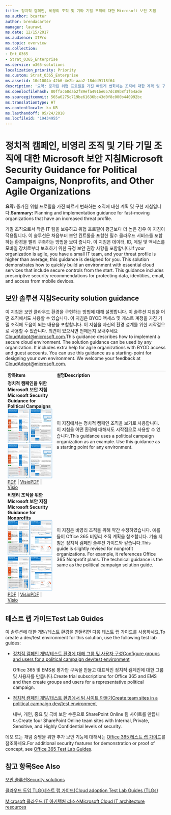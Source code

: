 ```yaml
---
title: 정치적 캠페인, 비영리 조직 및 기타 기밀 조직에 대한 Microsoft 보안 지침
ms.author: bcarter
author: brendacarter
manager: laurawi
ms.date: 12/15/2017
ms.audience: ITPro
ms.topic: overview
ms.collection:
- Ent_O365
- Strat_O365_Enterprise
ms.service: o365-solutions
localization_priority: Priority
ms.custom: Strat_O365_Enterprise
ms.assetid: 10d1004b-42b6-4e2b-aaa2-18ddd9118f64
description: '요약: 증가된 위협 프로필을 가진 빠르게 변화하는 조직에 대한 계획 및 구현 지침입니다.'
ms.openlocfilehash: 80ffac68dab2f89efa491be657dc89b8f1f64ade
ms.sourcegitcommit: 565a6275c719be61636bc43d0f8c000b440992bc
ms.translationtype: HT
ms.contentlocale: ko-KR
ms.lasthandoff: 05/24/2018
ms.locfileid: "19434955"
---
```

# <a name="microsoft-security-guidance-for-political-campaigns-nonprofits-and-other-agile-organizations"></a><span data-ttu-id="49a0c-103">정치적 캠페인, 비영리 조직 및 기타 기밀 조직에 대한 Microsoft 보안 지침</span><span class="sxs-lookup"><span data-stu-id="49a0c-103">Microsoft Security Guidance for Political Campaigns, Nonprofits, and Other Agile Organizations</span></span>

 <span data-ttu-id="49a0c-104">**요약:** 증가된 위협 프로필을 가진 빠르게 변화하는 조직에 대한 계획 및 구현 지침입니다.</span><span class="sxs-lookup"><span data-stu-id="49a0c-104">**Summary:** Planning and implementation guidance for fast-moving organizations that have an increased threat profile.</span></span>
  
<span data-ttu-id="49a0c-p101">기밀 조직으로서 작은 IT 팀을 보유하고 위협 프로필이 평균보다 더 높은 경우 이 지침이 적용됩니다. 이 솔루션은 처음부터 보안 컨트롤을 포함한 필수 클라우드 서비스를 포함하는 환경을 빨리 구축하는 방법을 보여 줍니다. 이 지침은 데이터, ID, 메일 및 액세스를 모바일 장치로부터 보호하기 위한 규정 보안 권장 사항을 포함합니다.</span><span class="sxs-lookup"><span data-stu-id="49a0c-p101">If your organization is agile, you have a small IT team, and your threat profile is higher than average, this guidance is designed for you. This solution demonstrates how to quickly build an environment with essential cloud services that include secure controls from the start. This guidance includes prescriptive security recommendations for protecting data, identities, email, and access from mobile devices.</span></span>
  
## <a name="security-solution-guidance"></a><span data-ttu-id="49a0c-108">보안 솔루션 지침</span><span class="sxs-lookup"><span data-stu-id="49a0c-108">Security solution guidance</span></span>

<span data-ttu-id="49a0c-p102">이 지침은 보안 클라우드 환경을 구현하는 방법에 대해 설명합니다. 이 솔루션 지침을 어떤 조직에서도 사용할 수 있습니다. 이 지침은 BYOD 액세스 및 게스트 계정을 가진 기밀 조직에 도움이 되는 내용을 포함합니다. 이 지침을 자신의 환경 설계를 위한 시작점으로 사용할 수 있습니다. 의견이 있으시면 언제든지 보내주세요[CloudAdopt@microsoft.com](mailto:CloudAdopt@microsoft.com).</span><span class="sxs-lookup"><span data-stu-id="49a0c-p102">This guidance describes how to implement a secure cloud environment. The solution guidance can be used by any organization. It includes extra help for agile organizations with BYOD access and guest accounts. You can use this guidance as a starting-point for designing your own environment. We welcome your feedback at [CloudAdopt@microsoft.com](mailto:CloudAdopt@microsoft.com).</span></span> 
  
|||
|:-----|:-----|
|<span data-ttu-id="49a0c-114">**항목**</span><span class="sxs-lookup"><span data-stu-id="49a0c-114">**Item**</span></span> <br/> |<span data-ttu-id="49a0c-115">**설명**</span><span class="sxs-lookup"><span data-stu-id="49a0c-115">**Description**</span></span> <br/> |
|<span data-ttu-id="49a0c-116">**정치적 캠페인을 위한 Microsoft 보안 지침**</span><span class="sxs-lookup"><span data-stu-id="49a0c-116">**Microsoft Security Guidance for Political Campaigns**</span></span> <br/> <span data-ttu-id="49a0c-117">[![미니 포스터 집합에 대한 미리 보기입니다.](images/d370ce28-ca40-4930-9a2c-907312aa06c8.png)          ](http://download.microsoft.com/download/B/4/D/B4D520C3-4D0C-4B4D-BFB9-09F0651C2775/MSFT_Cloud_architecture_security%20for%20political%20campaigns.pdf)</span><span class="sxs-lookup"><span data-stu-id="49a0c-117">[![Thumb nail for mini poster set.](images/d370ce28-ca40-4930-9a2c-907312aa06c8.png)          ](http://download.microsoft.com/download/B/4/D/B4D520C3-4D0C-4B4D-BFB9-09F0651C2775/MSFT_Cloud_architecture_security%20for%20political%20campaigns.pdf)</span></span> <br/> <span data-ttu-id="49a0c-118">[PDF](http://download.microsoft.com/download/B/4/D/B4D520C3-4D0C-4B4D-BFB9-09F0651C2775/MSFT_Cloud_architecture_security%20for%20political%20campaigns.pdf)  \| [Visio](http://download.microsoft.com/download/B/4/D/B4D520C3-4D0C-4B4D-BFB9-09F0651C2775/MSFT_Cloud_architecture_security%20for%20political%20campaigns.vsdx)</span><span class="sxs-lookup"><span data-stu-id="49a0c-118">[PDF](http://download.microsoft.com/download/B/4/D/B4D520C3-4D0C-4B4D-BFB9-09F0651C2775/MSFT_Cloud_architecture_security%20for%20political%20campaigns.pdf)  \| [Visio](http://download.microsoft.com/download/B/4/D/B4D520C3-4D0C-4B4D-BFB9-09F0651C2775/MSFT_Cloud_architecture_security%20for%20political%20campaigns.vsdx)</span></span> <br/> |<span data-ttu-id="49a0c-p103">이 지침에서는 정치적 캠페인 조직을 보기로 사용합니다. 이 지침을 어떤 환경에 대해서도 시작점으로 사용할 수 있습니다.</span><span class="sxs-lookup"><span data-stu-id="49a0c-p103">This guidance uses a political campaign organization as an example. Use this guidance as a starting point for any environment.</span></span>  <br/> |
|<span data-ttu-id="49a0c-121">**비영리 조직을 위한 Microsoft 보안 지침**</span><span class="sxs-lookup"><span data-stu-id="49a0c-121">**Microsoft Security Guidance for Nonprofits**</span></span> <br/> <span data-ttu-id="49a0c-122">[![다운로드 가능한 파일에 대한 미리 보기 이미지](images/e4784889-1c69-4067-9a8f-31d31d1eceea.png)          ](http://download.microsoft.com/download/9/4/3/94389612-C679-4061-8DF2-D9A15D72B65F/Microsoft_Cloud%20Architecture_Security%20for%20Nonprofits.pdf)</span><span class="sxs-lookup"><span data-stu-id="49a0c-122">[![Thumnail image for downloadable file](images/e4784889-1c69-4067-9a8f-31d31d1eceea.png)          ](http://download.microsoft.com/download/9/4/3/94389612-C679-4061-8DF2-D9A15D72B65F/Microsoft_Cloud%20Architecture_Security%20for%20Nonprofits.pdf)</span></span> <br/> <span data-ttu-id="49a0c-123">[PDF](http://download.microsoft.com/download/9/4/3/94389612-C679-4061-8DF2-D9A15D72B65F/Microsoft_Cloud%20Architecture_Security%20for%20Nonprofits.pdf)  \| [Visio](http://download.microsoft.com/download/9/4/3/94389612-C679-4061-8DF2-D9A15D72B65F/Microsoft_Cloud%20Architecture_Security%20for%20Nonprofits.vsdx)</span><span class="sxs-lookup"><span data-stu-id="49a0c-123">[PDF](http://download.microsoft.com/download/9/4/3/94389612-C679-4061-8DF2-D9A15D72B65F/Microsoft_Cloud%20Architecture_Security%20for%20Nonprofits.pdf)  \| [Visio](http://download.microsoft.com/download/9/4/3/94389612-C679-4061-8DF2-D9A15D72B65F/Microsoft_Cloud%20Architecture_Security%20for%20Nonprofits.vsdx)</span></span> <br/> |<span data-ttu-id="49a0c-p104">이 지침은 비영리 조직을 위해 약간 수정하였습니다. 예를 들어 Office 365 비영리 조직 계획을 참조합니다. 기술 지침은 정치적 캠페인 솔루션 가이드와 같습니다.</span><span class="sxs-lookup"><span data-stu-id="49a0c-p104">This guide is slightly revised for nonprofit organizations. For example, it references Office 365 Nonprofit plans. The technical guidance is the same as the political campaign solution guide.</span></span>  <br/> |
   
## <a name="test-lab-guides"></a><span data-ttu-id="49a0c-127">테스트 랩 가이드</span><span class="sxs-lookup"><span data-stu-id="49a0c-127">Test Lab Guides</span></span>

<span data-ttu-id="49a0c-128">이 솔루션에 대한 개발/테스트 환경을 만들려면 다음 테스트 랩 가이드를 사용하세요.</span><span class="sxs-lookup"><span data-stu-id="49a0c-128">To create a dev/test environment for this solution, use the following test lab guides:</span></span> 
  
- [<span data-ttu-id="49a0c-129">정치적 캠페인 개발/테스트 환경에 대해 그룹 및 사용자 구성</span><span class="sxs-lookup"><span data-stu-id="49a0c-129">Configure groups and users for a political campaign dev/test environment</span></span>](configure-groups-and-users-for-a-political-campaign-dev-test-environment.md)
    
     <span data-ttu-id="49a0c-130">Office 365 및 EMS용 평가판 구독을 만들고 대표적인 정치적 캠페인에 대한 그룹 및 사용자를 만듭니다.</span><span class="sxs-lookup"><span data-stu-id="49a0c-130">Create trial subscriptions for Office 365 and EMS and then create groups and users for a representative political campaign.</span></span>
    
- [<span data-ttu-id="49a0c-131">정치적 캠페인 개발/테스트 환경에서 팀 사이트 만들기</span><span class="sxs-lookup"><span data-stu-id="49a0c-131">Create team sites in a political campaign dev/test environment</span></span>](create-team-sites-in-a-political-campaign-dev-test-environment.md)
    
    <span data-ttu-id="49a0c-132">내부, 개인, 중요 및 극비 보안 수준으로 SharePoint Online 팀 사이트를 만듭니다.</span><span class="sxs-lookup"><span data-stu-id="49a0c-132">Create four SharePoint Online team sites with Internal, Private, Sensitive, and Highly Confidential levels of security.</span></span>
    
<span data-ttu-id="49a0c-133">데모 또는 개념 증명을 위한 추가 보안 기능에 대해서는 [Office 365 테스트 랩 가이드](http://aka.ms/o365tlgs)를 참조하세요.</span><span class="sxs-lookup"><span data-stu-id="49a0c-133">For additional security features for demonstration or proof of concept, see [Office 365 Test Lab Guides](http://aka.ms/o365tlgs).</span></span>
  
## <a name="see-also"></a><span data-ttu-id="49a0c-134">참고 항목</span><span class="sxs-lookup"><span data-stu-id="49a0c-134">See Also</span></span>

[<span data-ttu-id="49a0c-135">보안 솔루션</span><span class="sxs-lookup"><span data-stu-id="49a0c-135">Security solutions</span></span>](security-solutions.md)
  
[<span data-ttu-id="49a0c-136">클라우드 도입 TLG(테스트 랩 가이드)</span><span class="sxs-lookup"><span data-stu-id="49a0c-136">Cloud adoption Test Lab Guides (TLGs)</span></span>](cloud-adoption-test-lab-guides-tlgs.md)
  
[<span data-ttu-id="49a0c-137">Microsoft 클라우드 IT 아키텍처 리소스</span><span class="sxs-lookup"><span data-stu-id="49a0c-137">Microsoft Cloud IT architecture resources</span></span>](microsoft-cloud-it-architecture-resources.md)



